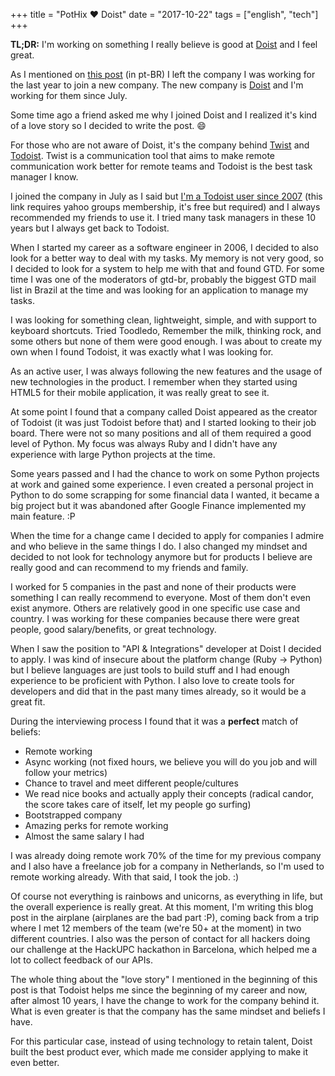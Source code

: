 +++
title = "PotHix ❤ Doist"
date = "2017-10-22"
tags = ["english", "tech"]
+++

**TL;DR:** I'm working on something I really believe is good
at [Doist](https://doist.com) and I feel great.

As I mentioned on [this post](/post/7-anos-de-locaweb-e-a-saida/) (in pt-BR) I
left the company I was working for the last year to join a new company. The new
company is [Doist](https://doist.com) and I'm working for them since July.

Some time ago a friend asked me why I joined Doist and I realized it's kind of a
love story so I decided to write the post. 😄

For those who are not aware of Doist, it's the company
behind [Twist](https://twistapp.com)
and [Todoist](https://todoist.com). Twist is a communication tool that
aims to make remote communication work better for remote teams and
Todoist is the best task manager I know.

I joined the company in July as I said
but
[I'm a Todoist user since 2007](https://br.groups.yahoo.com/neo/groups/gtdbr/conversations/messages/4354) (this
link requires yahoo groups membership, it's free but required) and I always
recommended my friends to use it. I tried many task managers in these 10 years
but I always get back to Todoist.

When I started my career as a software engineer in 2006, I decided to also look
for a better way to deal with my tasks. My memory is not very good, so I decided
to look for a system to help me with that and found GTD. For some time I was one
of the moderators of gtd-br, probably the biggest GTD mail list in Brazil at the
time and was looking for an application to manage my tasks.

I was looking for something clean, lightweight, simple, and with support to
keyboard shortcuts. Tried Toodledo, Remember the milk, thinking rock, and some
others but none of them were good enough. I was about to create my own when I
found Todoist, it was exactly what I was looking for.

As an active user, I was always following the new features and the usage of new
technologies in the product. I remember when they started using HTML5 for their
mobile application, it was really great to see it.

At some point I found that a company called Doist appeared as the creator of
Todoist (it was just Todoist before that) and I started looking to their job
board. There were not so many positions and all of them required a good level of
Python. My focus was always Ruby and I didn't have any experience with large
Python projects at the time.

Some years passed and I had the chance to work on some Python projects at work
and gained some experience. I even created a personal project in Python to do
some scrapping for some financial data I wanted, it became a big project but it
was abandoned after Google Finance implemented my main feature. :P

When the time for a change came I decided to apply for companies I admire and
who believe in the same things I do. I also changed my mindset and decided to
not look for technology anymore but for products I believe are really good and
can recommend to my friends and family.

I worked for 5 companies in the past and none of their products were something I
can really recommend to everyone. Most of them don't even exist anymore. Others
are relatively good in one specific use case and country. I was working for
these companies because there were great people, good salary/benefits, or great
technology.

When I saw the position to "API & Integrations" developer at Doist I decided to
apply. I was kind of insecure about the platform change (Ruby -> Python) but I
believe languages are just tools to build stuff and I had enough experience to
be proficient with Python. I also love to create tools for developers and did
that in the past many times already, so it would be a great fit.

During the interviewing process I found that it was a **perfect** match of beliefs:

+ Remote working
+ Async working (not fixed hours, we believe you will do you job and will follow
  your metrics)
+ Chance to travel and meet different people/cultures
+ We read nice books and actually apply their concepts (radical candor, the
  score takes care of itself, let my people go surfing)
+ Bootstrapped company
+ Amazing perks for remote working
+ Almost the same salary I had

I was already doing remote work 70% of the time for my previous company and I
also have a freelance job for a company in Netherlands, so I'm used to remote
working already. With that said, I took the job. :)

Of course not everything is rainbows and unicorns, as everything in life, but
the overall experience is really great. At this moment, I'm writing this blog
post in the airplane (airplanes are the bad part :P), coming back from a trip
where I met 12 members of the team (we're 50+ at the moment) in two different
countries. I also was the person of contact for all hackers doing our challenge
at the HackUPC hackathon in Barcelona, which helped me a lot to collect feedback
of our APIs.

The whole thing about the "love story" I mentioned in the beginning of this
post is that Todoist helps me since the beginning of my career and now, after
almost 10 years, I have the change to work for the company behind it. What is
even greater is that the company has the same mindset and beliefs I have.

For this particular case, instead of using technology to retain talent, Doist
built the best product ever, which made me consider applying to make it even
better.
